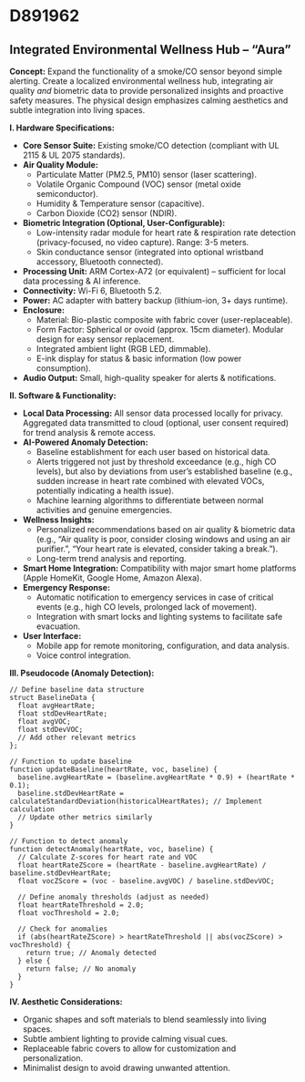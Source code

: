 # D891962

## Integrated Environmental Wellness Hub – “Aura”

**Concept:** Expand the functionality of a smoke/CO sensor beyond simple alerting. Create a localized environmental wellness hub, integrating air quality *and* biometric data to provide personalized insights and proactive safety measures. The physical design emphasizes calming aesthetics and subtle integration into living spaces.

**I. Hardware Specifications:**

*   **Core Sensor Suite:** Existing smoke/CO detection (compliant with UL 2115 & UL 2075 standards).
*   **Air Quality Module:**
    *   Particulate Matter (PM2.5, PM10) sensor (laser scattering).
    *   Volatile Organic Compound (VOC) sensor (metal oxide semiconductor).
    *   Humidity & Temperature sensor (capacitive).
    *   Carbon Dioxide (CO2) sensor (NDIR).
*   **Biometric Integration (Optional, User-Configurable):**
    *   Low-intensity radar module for heart rate & respiration rate detection (privacy-focused, no video capture). Range: 3-5 meters.
    *   Skin conductance sensor (integrated into optional wristband accessory, Bluetooth connected).
*   **Processing Unit:** ARM Cortex-A72 (or equivalent) – sufficient for local data processing & AI inference.
*   **Connectivity:** Wi-Fi 6, Bluetooth 5.2.
*   **Power:** AC adapter with battery backup (lithium-ion, 3+ days runtime).
*   **Enclosure:**
    *   Material: Bio-plastic composite with fabric cover (user-replaceable).
    *   Form Factor: Spherical or ovoid (approx. 15cm diameter).  Modular design for easy sensor replacement.
    *   Integrated ambient light (RGB LED, dimmable).
    *   E-ink display for status & basic information (low power consumption).
*   **Audio Output:** Small, high-quality speaker for alerts & notifications.

**II. Software & Functionality:**

*   **Local Data Processing:** All sensor data processed locally for privacy.  Aggregated data transmitted to cloud (optional, user consent required) for trend analysis & remote access.
*   **AI-Powered Anomaly Detection:**
    *   Baseline establishment for each user based on historical data.
    *   Alerts triggered not just by threshold exceedance (e.g., high CO levels), but also by deviations from user’s established baseline (e.g., sudden increase in heart rate combined with elevated VOCs, potentially indicating a health issue).
    *   Machine learning algorithms to differentiate between normal activities and genuine emergencies.
*   **Wellness Insights:**
    *   Personalized recommendations based on air quality & biometric data (e.g., “Air quality is poor, consider closing windows and using an air purifier.”, “Your heart rate is elevated, consider taking a break.”).
    *   Long-term trend analysis and reporting.
*   **Smart Home Integration:** Compatibility with major smart home platforms (Apple HomeKit, Google Home, Amazon Alexa).
*   **Emergency Response:**
    *   Automatic notification to emergency services in case of critical events (e.g., high CO levels, prolonged lack of movement).
    *   Integration with smart locks and lighting systems to facilitate safe evacuation.
*   **User Interface:**
    *   Mobile app for remote monitoring, configuration, and data analysis.
    *   Voice control integration.

**III. Pseudocode (Anomaly Detection):**

```
// Define baseline data structure
struct BaselineData {
  float avgHeartRate;
  float stdDevHeartRate;
  float avgVOC;
  float stdDevVOC;
  // Add other relevant metrics
};

// Function to update baseline
function updateBaseline(heartRate, voc, baseline) {
  baseline.avgHeartRate = (baseline.avgHeartRate * 0.9) + (heartRate * 0.1);
  baseline.stdDevHeartRate = calculateStandardDeviation(historicalHeartRates); // Implement calculation
  // Update other metrics similarly
}

// Function to detect anomaly
function detectAnomaly(heartRate, voc, baseline) {
  // Calculate Z-scores for heart rate and VOC
  float heartRateZScore = (heartRate - baseline.avgHeartRate) / baseline.stdDevHeartRate;
  float vocZScore = (voc - baseline.avgVOC) / baseline.stdDevVOC;

  // Define anomaly thresholds (adjust as needed)
  float heartRateThreshold = 2.0;
  float vocThreshold = 2.0;

  // Check for anomalies
  if (abs(heartRateZScore) > heartRateThreshold || abs(vocZScore) > vocThreshold) {
    return true; // Anomaly detected
  } else {
    return false; // No anomaly
  }
}
```

**IV. Aesthetic Considerations:**

*   Organic shapes and soft materials to blend seamlessly into living spaces.
*   Subtle ambient lighting to provide calming visual cues.
*   Replaceable fabric covers to allow for customization and personalization.
*   Minimalist design to avoid drawing unwanted attention.